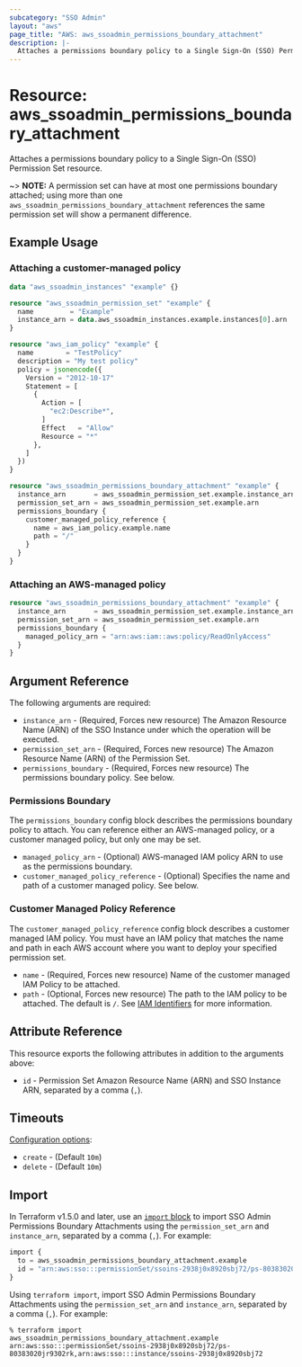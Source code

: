 ```yaml
---
subcategory: "SSO Admin"
layout: "aws"
page_title: "AWS: aws_ssoadmin_permissions_boundary_attachment"
description: |-
  Attaches a permissions boundary policy to a Single Sign-On (SSO) Permission Set resource.
---
```


# Resource: aws_ssoadmin_permissions_boundary_attachment

Attaches a permissions boundary policy to a Single Sign-On (SSO) Permission Set resource.

~> **NOTE:** A permission set can have at most one permissions boundary attached; using more than one `aws_ssoadmin_permissions_boundary_attachment` references the same permission set will show a permanent difference.

## Example Usage

### Attaching a customer-managed policy

```terraform
data "aws_ssoadmin_instances" "example" {}

resource "aws_ssoadmin_permission_set" "example" {
  name         = "Example"
  instance_arn = data.aws_ssoadmin_instances.example.instances[0].arn
}

resource "aws_iam_policy" "example" {
  name        = "TestPolicy"
  description = "My test policy"
  policy = jsonencode({
    Version = "2012-10-17"
    Statement = [
      {
        Action = [
          "ec2:Describe*",
        ]
        Effect   = "Allow"
        Resource = "*"
      },
    ]
  })
}

resource "aws_ssoadmin_permissions_boundary_attachment" "example" {
  instance_arn       = aws_ssoadmin_permission_set.example.instance_arn
  permission_set_arn = aws_ssoadmin_permission_set.example.arn
  permissions_boundary {
    customer_managed_policy_reference {
      name = aws_iam_policy.example.name
      path = "/"
    }
  }
}
```

### Attaching an AWS-managed policy

```terraform
resource "aws_ssoadmin_permissions_boundary_attachment" "example" {
  instance_arn       = aws_ssoadmin_permission_set.example.instance_arn
  permission_set_arn = aws_ssoadmin_permission_set.example.arn
  permissions_boundary {
    managed_policy_arn = "arn:aws:iam::aws:policy/ReadOnlyAccess"
  }
}
```

## Argument Reference

The following arguments are required:

* `instance_arn` - (Required, Forces new resource) The Amazon Resource Name (ARN) of the SSO Instance under which the operation will be executed.
* `permission_set_arn` - (Required, Forces new resource) The Amazon Resource Name (ARN) of the Permission Set.
* `permissions_boundary` - (Required, Forces new resource) The permissions boundary policy. See below.

### Permissions Boundary

The `permissions_boundary` config block describes the permissions boundary policy to attach. You can reference either an AWS-managed policy, or a customer managed policy, but only one may be set.

* `managed_policy_arn` - (Optional) AWS-managed IAM policy ARN to use as the permissions boundary.
* `customer_managed_policy_reference` - (Optional) Specifies the name and path of a customer managed policy. See below.

### Customer Managed Policy Reference

The `customer_managed_policy_reference` config block describes a customer managed IAM policy. You must have an IAM policy that matches the name and path in each AWS account where you want to deploy your specified permission set.

* `name` - (Required, Forces new resource) Name of the customer managed IAM Policy to be attached.
* `path` - (Optional, Forces new resource) The path to the IAM policy to be attached. The default is `/`. See [IAM Identifiers](https://docs.aws.amazon.com/IAM/latest/UserGuide/reference_identifiers.html#identifiers-friendly-names) for more information.

## Attribute Reference

This resource exports the following attributes in addition to the arguments above:

* `id` - Permission Set Amazon Resource Name (ARN) and SSO Instance ARN, separated by a comma (`,`).

## Timeouts

[Configuration options](https://developer.hashicorp.com/terraform/language/resources/syntax#operation-timeouts):

- `create` - (Default `10m`)
- `delete` - (Default `10m`)

## Import

In Terraform v1.5.0 and later, use an [`import` block](https://developer.hashicorp.com/terraform/language/import) to import SSO Admin Permissions Boundary Attachments using the `permission_set_arn` and `instance_arn`, separated by a comma (`,`). For example:

```terraform
import {
  to = aws_ssoadmin_permissions_boundary_attachment.example
  id = "arn:aws:sso:::permissionSet/ssoins-2938j0x8920sbj72/ps-80383020jr9302rk,arn:aws:sso:::instance/ssoins-2938j0x8920sbj72"
}
```

Using `terraform import`, import SSO Admin Permissions Boundary Attachments using the `permission_set_arn` and `instance_arn`, separated by a comma (`,`). For example:

```console
% terraform import aws_ssoadmin_permissions_boundary_attachment.example arn:aws:sso:::permissionSet/ssoins-2938j0x8920sbj72/ps-80383020jr9302rk,arn:aws:sso:::instance/ssoins-2938j0x8920sbj72
```
